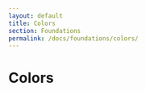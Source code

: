 ```yaml
---
layout: default
title: Colors
section: Foundations
permalink: /docs/foundations/colors/
---
```


# Colors
